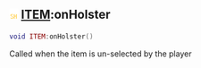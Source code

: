## ![shared](.gitbook/assets/shared.png) [ITEM](./readme/ITEM/README.md):onHolster

```lua
void ITEM:onHolster()
```

Called when the item is un-selected by the player
